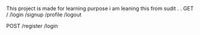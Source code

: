 This project is made for learning purpose
i am leaning this from sudit .
.
GET
/
/login
/signup
/profile
/logout

POST
/register
/login

